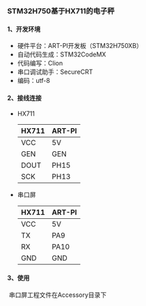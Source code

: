 ### STM32H750基于HX711的电子秤

#### 1、开发环境
- 硬件平台：ART-PI开发板（STM32H750XB）
- 自动代码生成：STM32CodeMX  
- 代码编写：Clion  
- 串口调试助手：SecureCRT  
- 编码：utf-8
#### 2、接线连接     
- HX711  
  
  | HX711| ART-PI|
  | ---- | ---- |
  | VCC  |  5V  |
  | GEN  | GEN  |
  | DOUT | PH15 |
  | SCK  | PH13 |
  
- 串口屏

  | HX711| ART-PI|
  | ---- | ---- |
  | VCC  | 5V   |
  | TX   | PA9  |
  | RX   | PA10 |
  | GND  | GND  |

#### 3、使用

​		串口屏工程文件在Accessory目录下

